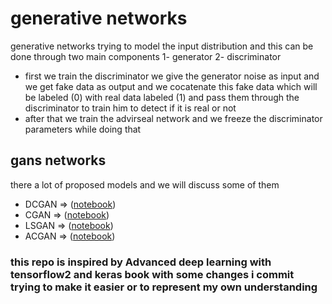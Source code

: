 # generative networks 

generative networks trying to model the input distribution and this can be done through two main 
components 1- generator 2- discriminator 

- first we train the discriminator 
we give the generator noise as input and we get fake data as output and we cocatenate this fake data which will be labeled (0) with real data labeled (1) and pass them through the discriminator to train him to detect if it is real or not  
- after that we train the advirseal network and we freeze the discriminator parameters while doing that 

## gans networks 
there a lot of proposed models and we will discuss some of them 

- DCGAN  => ([notebook]('DCGAN.ipynb'))
- CGAN   => ([notebook]('CDGAN.ipynb'))
- LSGAN  => ([notebook]('LSGAN.ipynb'))
- ACGAN  => ([notebook]('ACGAN.ipynb'))

### this repo is inspired by Advanced deep learning with tensorflow2 and keras book with some changes i commit trying to make it easier or to represent my own understanding 





